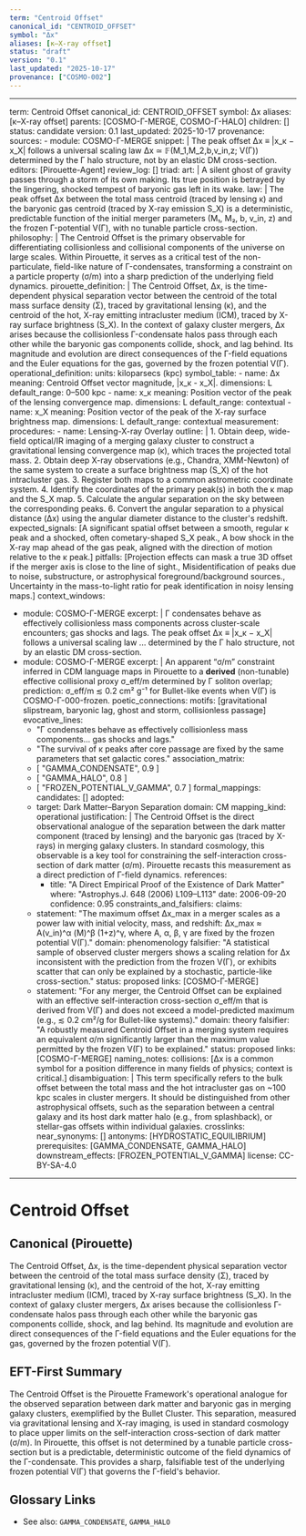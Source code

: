 ```yaml
---
term: "Centroid Offset"
canonical_id: "CENTROID_OFFSET"
symbol: "Δx"
aliases: [κ–X-ray offset]
status: "draft"
version: "0.1"
last_updated: "2025-10-17"
provenance: ["COSMO-002"]
---
```


---
term: Centroid Offset
canonical_id: CENTROID_OFFSET
symbol: Δx
aliases: [κ–X-ray offset]
parents: [COSMO-Γ-MERGE, COSMO-Γ-HALO]
children: []
status: candidate
version: 0.1
last_updated: 2025-10-17
provenance:
  sources:
    - module: COSMO-Γ-MERGE
      snippet: |
        The peak offset Δx ≡ |x_κ − x_X| follows a universal scaling law Δx ≃ 𝔽(M_1,M_2,b,v_in,z; V(Γ)) determined by the Γ halo structure, not by an elastic DM cross-section.
  editors: [Pirouette-Agent]
  review_log: []
triad:
  art: |
    A silent ghost of gravity passes through a storm of its own making. Its true position is betrayed by the lingering, shocked tempest of baryonic gas left in its wake.
  law: |
    The peak offset Δx between the total mass centroid (traced by lensing κ) and the baryonic gas centroid (traced by X-ray emission S_X) is a deterministic, predictable function of the initial merger parameters (M₁, M₂, b, v_in, z) and the frozen Γ-potential V(Γ), with no tunable particle cross-section.
  philosophy: |
    The Centroid Offset is the primary observable for differentiating collisionless and collisional components of the universe on large scales. Within Pirouette, it serves as a critical test of the non-particulate, field-like nature of Γ-condensates, transforming a constraint on a particle property (σ/m) into a sharp prediction of the underlying field dynamics.
pirouette_definition: |
  The Centroid Offset, Δx, is the time-dependent physical separation vector between the centroid of the total mass surface density (Σ), traced by gravitational lensing (κ), and the centroid of the hot, X-ray emitting intracluster medium (ICM), traced by X-ray surface brightness (S_X). In the context of galaxy cluster mergers, Δx arises because the collisionless Γ-condensate halos pass through each other while the baryonic gas components collide, shock, and lag behind. Its magnitude and evolution are direct consequences of the Γ-field equations and the Euler equations for the gas, governed by the frozen potential V(Γ).
operational_definition:
  units: kiloparsecs (kpc)
  symbol_table:
    - name: Δx
      meaning: Centroid Offset vector magnitude, |x_κ - x_X|.
      dimensions: L
      default_range: 0–500 kpc
    - name: x_κ
      meaning: Position vector of the peak of the lensing convergence map.
      dimensions: L
      default_range: contextual
    - name: x_X
      meaning: Position vector of the peak of the X-ray surface brightness map.
      dimensions: L
      default_range: contextual
  measurement:
    procedures:
      - name: Lensing-X-ray Overlay
        outline: |
          1. Obtain deep, wide-field optical/IR imaging of a merging galaxy cluster to construct a gravitational lensing convergence map (κ), which traces the projected total mass.
          2. Obtain deep X-ray observations (e.g., Chandra, XMM-Newton) of the same system to create a surface brightness map (S_X) of the hot intracluster gas.
          3. Register both maps to a common astrometric coordinate system.
          4. Identify the coordinates of the primary peak(s) in both the κ map and the S_X map.
          5. Calculate the angular separation on the sky between the corresponding peaks.
          6. Convert the angular separation to a physical distance (Δx) using the angular diameter distance to the cluster's redshift.
        expected_signals: [A significant spatial offset between a smooth, regular κ peak and a shocked, often cometary-shaped S_X peak., A bow shock in the X-ray map ahead of the gas peak, aligned with the direction of motion relative to the κ peak.]
        pitfalls: [Projection effects can mask a true 3D offset if the merger axis is close to the line of sight., Misidentification of peaks due to noise, substructure, or astrophysical foreground/background sources., Uncertainty in the mass-to-light ratio for peak identification in noisy lensing maps.]
context_windows:
  - module: COSMO-Γ-MERGE
    excerpt: |
      Γ condensates behave as effectively collisionless mass components across cluster-scale encounters; gas shocks and lags. The peak offset Δx ≡ |x_κ − x_X| follows a universal scaling law ... determined by the Γ halo structure, not by an elastic DM cross-section.
  - module: COSMO-Γ-MERGE
    excerpt: |
      An apparent “σ/m” constraint inferred in CDM language maps in Pirouette to a **derived** (non-tunable) effective collisional proxy σ_eff/m determined by Γ soliton overlap; prediction: σ_eff/m ≲ 0.2 cm² g⁻¹ for Bullet-like events when V(Γ) is COSMO-Γ-000-frozen.
poetic_connections:
  motifs: [gravitational slipstream, baryonic lag, ghost and storm, collisionless passage]
  evocative_lines:
    - "Γ condensates behave as effectively collisionless mass components... gas shocks and lags."
    - "The survival of κ peaks after core passage are fixed by the same parameters that set galactic cores."
  association_matrix:
    - [ "GAMMA_CONDENSATE", 0.9 ]
    - [ "GAMMA_HALO", 0.8 ]
    - [ "FROZEN_POTENTIAL_V_GAMMA", 0.7 ]
formal_mappings:
  candidates: []
  adopted:
    - target: Dark Matter–Baryon Separation
      domain: CM
      mapping_kind: operational
      justification: |
        The Centroid Offset is the direct observational analogue of the separation between the dark matter component (traced by lensing) and the baryonic gas (traced by X-rays) in merging galaxy clusters. In standard cosmology, this observable is a key tool for constraining the self-interaction cross-section of dark matter (σ/m). Pirouette recasts this measurement as a direct prediction of Γ-field dynamics.
      references:
        - title: "A Direct Empirical Proof of the Existence of Dark Matter"
          where: "Astrophys.J. 648 (2006) L109–L113"
          date: 2006-09-20
      confidence: 0.95
constraints_and_falsifiers:
  claims:
    - statement: "The maximum offset Δx_max in a merger scales as a power law with initial velocity, mass, and redshift: Δx_max ≈ A(v_in)^α (M)^β (1+z)^γ, where A, α, β, γ are fixed by the frozen potential V(Γ)."
      domain: phenomenology
      falsifier: "A statistical sample of observed cluster mergers shows a scaling relation for Δx inconsistent with the prediction from the frozen V(Γ), or exhibits scatter that can only be explained by a stochastic, particle-like cross-section."
      status: proposed
      links: [COSMO-Γ-MERGE]
    - statement: "For any merger, the Centroid Offset can be explained with an effective self-interaction cross-section σ_eff/m that is derived from V(Γ) and does not exceed a model-predicted maximum (e.g., ≲ 0.2 cm²/g for Bullet-like systems)."
      domain: theory
      falsifier: "A robustly measured Centroid Offset in a merging system requires an equivalent σ/m significantly larger than the maximum value permitted by the frozen V(Γ) to be explained."
      status: proposed
      links: [COSMO-Γ-MERGE]
naming_notes:
  collisions: [Δx is a common symbol for a position difference in many fields of physics; context is critical.]
  disambiguation: |
    This term specifically refers to the bulk offset between the total mass and the hot intracluster gas on ~100 kpc scales in cluster mergers. It should be distinguished from other astrophysical offsets, such as the separation between a central galaxy and its host dark matter halo (e.g., from splashback), or stellar-gas offsets within individual galaxies.
crosslinks:
  near_synonyms: []
  antonyms: [HYDROSTATIC_EQUILIBRIUM]
  prerequisites: [GAMMA_CONDENSATE, GAMMA_HALO]
  downstream_effects: [FROZEN_POTENTIAL_V_GAMMA]
license: CC-BY-SA-4.0
---

# Centroid Offset

## Canonical (Pirouette)
The Centroid Offset, Δx, is the time-dependent physical separation vector between the centroid of the total mass surface density (Σ), traced by gravitational lensing (κ), and the centroid of the hot, X-ray emitting intracluster medium (ICM), traced by X-ray surface brightness (S_X). In the context of galaxy cluster mergers, Δx arises because the collisionless Γ-condensate halos pass through each other while the baryonic gas components collide, shock, and lag behind. Its magnitude and evolution are direct consequences of the Γ-field equations and the Euler equations for the gas, governed by the frozen potential V(Γ).

## EFT-First Summary
The Centroid Offset is the Pirouette Framework's operational analogue for the observed separation between dark matter and baryonic gas in merging galaxy clusters, exemplified by the Bullet Cluster. This separation, measured via gravitational lensing and X-ray imaging, is used in standard cosmology to place upper limits on the self-interaction cross-section of dark matter (σ/m). In Pirouette, this offset is not determined by a tunable particle cross-section but is a predictable, deterministic outcome of the field dynamics of the Γ-condensate. This provides a sharp, falsifiable test of the underlying frozen potential V(Γ) that governs the Γ-field's behavior.

## Glossary Links
- See also: `GAMMA_CONDENSATE`, `GAMMA_HALO`